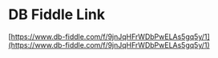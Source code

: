 # DB Fiddle Link

[https://www.db-fiddle.com/f/9jnJqHFrWDbPwELAs5gq5y/1](https://www.db-fiddle.com/f/9jnJqHFrWDbPwELAs5gq5y/1)